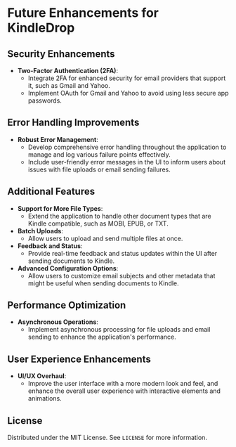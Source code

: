# Future Enhancements for KindleDrop

## Security Enhancements

- **Two-Factor Authentication (2FA)**:
  - Integrate 2FA for enhanced security for email providers that support it, such as Gmail and Yahoo.
  - Implement OAuth for Gmail and Yahoo to avoid using less secure app passwords.

## Error Handling Improvements

- **Robust Error Management**:
  - Develop comprehensive error handling throughout the application to manage and log various failure points effectively.
  - Include user-friendly error messages in the UI to inform users about issues with file uploads or email sending failures.

## Additional Features

- **Support for More File Types**:
  - Extend the application to handle other document types that are Kindle compatible, such as MOBI, EPUB, or TXT.
- **Batch Uploads**:
  - Allow users to upload and send multiple files at once.
- **Feedback and Status**:
  - Provide real-time feedback and status updates within the UI after sending documents to Kindle.
- **Advanced Configuration Options**:
  - Allow users to customize email subjects and other metadata that might be useful when sending documents to Kindle.

## Performance Optimization

- **Asynchronous Operations**:
  - Implement asynchronous processing for file uploads and email sending to enhance the application's performance.

## User Experience Enhancements

- **UI/UX Overhaul**:
  - Improve the user interface with a more modern look and feel, and enhance the overall user experience with interactive elements and animations.

## License

Distributed under the MIT License. See `LICENSE` for more information.
